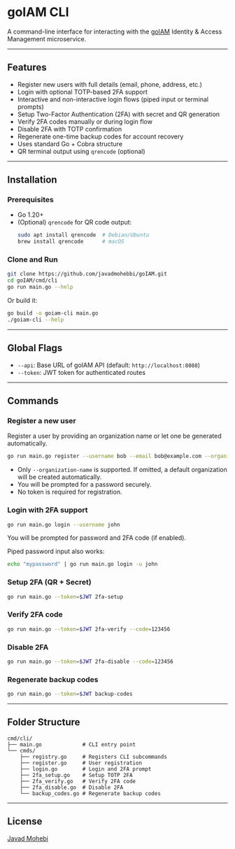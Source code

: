 # goIAM CLI

A command-line interface for interacting with the [goIAM](https://github.com/javadmohebbi/goIAM) Identity & Access Management microservice.

---

## Features

- Register new users with full details (email, phone, address, etc.)
- Login with optional TOTP-based 2FA support
- Interactive and non-interactive login flows (piped input or terminal prompts)
- Setup Two-Factor Authentication (2FA) with secret and QR generation
- Verify 2FA codes manually or during login flow
- Disable 2FA with TOTP confirmation
- Regenerate one-time backup codes for account recovery
- Uses standard Go + Cobra structure
- QR terminal output using `qrencode` (optional)

---

## Installation

### Prerequisites

- Go 1.20+
- (Optional) `qrencode` for QR code output:
  ```bash
  sudo apt install qrencode  # Debian/Ubuntu
  brew install qrencode      # macOS
  ```

### Clone and Run

```bash
git clone https://github.com/javadmohebbi/goIAM.git
cd goIAM/cmd/cli
go run main.go --help
```

Or build it:

```bash
go build -o goiam-cli main.go
./goiam-cli --help
```

---

## Global Flags

- `--api`: Base URL of goIAM API (default: `http://localhost:8080`)
- `--token`: JWT token for authenticated routes

---

## Commands

### Register a new user

Register a user by providing an organization name or let one be generated automatically.

```bash
go run main.go register --username bob --email bob@example.com --organization-name "Bob Corp"
```

- Only `--organization-name` is supported. If omitted, a default organization will be created automatically.
- You will be prompted for a password securely.
- No token is required for registration.

### Login with 2FA support

```bash
go run main.go login --username john
```

You will be prompted for password and 2FA code (if enabled).

Piped password input also works:
```bash
echo "mypassword" | go run main.go login -u john
```

### Setup 2FA (QR + Secret)

```bash
go run main.go --token=$JWT 2fa-setup
```

### Verify 2FA code

```bash
go run main.go --token=$JWT 2fa-verify --code=123456
```

### Disable 2FA

```bash
go run main.go --token=$JWT 2fa-disable --code=123456
```

### Regenerate backup codes

```bash
go run main.go --token=$JWT backup-codes
```

---

## Folder Structure

```
cmd/cli/
├── main.go             # CLI entry point
└── cmds/
    ├── registry.go     # Registers CLI subcommands
    ├── register.go     # User registration
    ├── login.go        # Login and 2FA prompt
    ├── 2fa_setup.go    # Setup TOTP 2FA
    ├── 2fa_verify.go   # Verify 2FA code
    ├── 2fa_disable.go  # Disable 2FA
    └── backup_codes.go # Regenerate backup codes
```

---

## License

[Javad Mohebi](https://github.com/javadmohebbi)